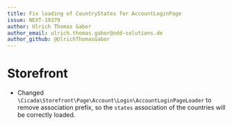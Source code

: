 ```yaml
---
title: Fix loading of CountryStates for AccountLoginPage
issue: NEXT-19379
author: Ulrich Thomas Gabor
author_email: ulrich.thomas.gabor@odd-solutions.de
author_github: @UlrichThomasGabor
---
```

# Storefront
* Changed `\Cicada\Storefront\Page\Account\Login\AccountLoginPageLoader` to remove association prefix, so the `states` association of the countries will be correctly loaded.
